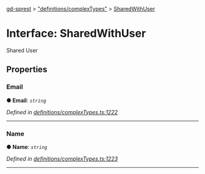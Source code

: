 [gd-sprest](../README.md) > ["definitions/complexTypes"](../modules/_definitions_complextypes_.md) > [SharedWithUser](../interfaces/_definitions_complextypes_.sharedwithuser.md)



# Interface: SharedWithUser


Shared User


## Properties
<a id="email"></a>

###  Email

**●  Email**:  *`string`* 

*Defined in [definitions/complexTypes.ts:1222](https://github.com/gunjandatta/sprest/blob/3de79f1/src/definitions/complexTypes.ts#L1222)*





___

<a id="name"></a>

###  Name

**●  Name**:  *`string`* 

*Defined in [definitions/complexTypes.ts:1223](https://github.com/gunjandatta/sprest/blob/3de79f1/src/definitions/complexTypes.ts#L1223)*





___


